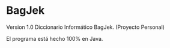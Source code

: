 # BagJek
Version 1.0
Diccionario Informático BagJek. (Proyecto Personal)

El programa está hecho 100% en Java.
